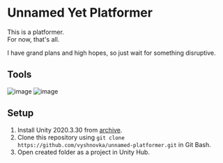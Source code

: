 # Unnamed Yet Platformer

This is a platformer.    
For now, that's all.

I have grand plans and high hopes, so just wait for something disruptive.

## Tools

![image](https://img.shields.io/badge/Unity-100000?style=for-the-badge&logo=unity&logoColor=white) 
![image](https://img.shields.io/badge/C%23-239120?style=for-the-badge&logo=c-sharp&logoColor=white) 

## Setup

1. Install Unity 2020.3.30 from [archive](https://unity3d.com/get-unity/download/archive).    
2. Clone this repository using `git clone https://github.com/vyshnovka/unnamed-platformer.git` in Git Bash.    
4. Open created folder as a project in Unity Hub.    
